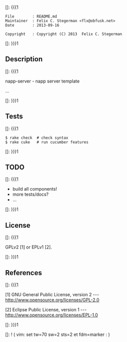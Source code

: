 []: {{{1

    File        : README.md
    Maintainer  : Felix C. Stegerman <flx@obfusk.net>
    Date        : 2013-09-16

    Copyright   : Copyright (C) 2013  Felix C. Stegerman

[]: }}}1

## Description
[]: {{{1

  napp-server - napp server template

  ...

[]: }}}1

## Tests
[]: {{{1

    $ rake check  # check syntax
    $ rake cuke   # run cucumber features

[]: }}}1

## TODO
[]: {{{1

  * build all components!
  * more tests/docs?
  * ...

[]: }}}1

## License
[]: {{{1

  GPLv2 [1] or EPLv1 [2].

[]: }}}1

## References
[]: {{{1

  [1] GNU General Public License, version 2
  --- http://www.opensource.org/licenses/GPL-2.0

  [2] Eclipse Public License, version 1
  --- http://www.opensource.org/licenses/EPL-1.0

[]: }}}1

[]: ! ( vim: set tw=70 sw=2 sts=2 et fdm=marker : )
